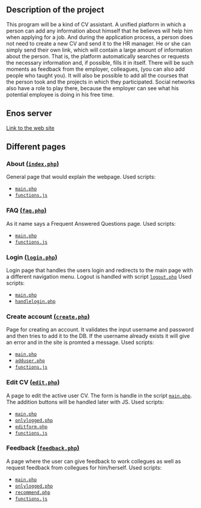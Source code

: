 ## Description of the project
This program will be a kind of CV assistant. A unified platform in which a person can add any information about himself that he believes will help him when applying for a job. And during the application process, a person does not need to create a new CV and send it to the HR manager. He or she can simply send their own link, which will contain a large amount of information about the person. That is, the platform automatically searches or requests the necessary information and, if possible, fills it in itself. There will be such moments as feedback from the employer, colleagues, (you can also add people who taught you). It will also be possible to add all the courses that the person took and the projects in which they participated. Social networks also have a role to play there, because the employer can see what his potential employee is doing in his free time.

## Enos server

[Link to the web site](https://enos.itcollege.ee/~issoys/cv-assistant/index.php)

## Different pages
### About [(```index.php```)](https://enos.itcollege.ee/~issoys/cv-assistant/index.php)
General page that would explain the webpage.
Used scripts:
- [```main.php```](main.php)
- [```functions.js```](functions.js)

### FAQ [(```faq.php```)](https://enos.itcollege.ee/~issoys/cv-assistant/faq.php)
As it name says a Frequent Answered Questions page.
Used scripts:
- [```main.php```](main.php)
- [```functions.js```](functions.js)

### Login [(```login.php```)](https://enos.itcollege.ee/~issoys/cv-assistant/login.php)
Login page that handles the users login and redirects to the main page with a different navigation menu. Logout is handled with script [```logout.php```](logout.php)
Used scripts:
- [```main.php```](main.php)
- [```handlelogin.php```](handlelogin.php)

### Create account [(```create.php```)](https://enos.itcollege.ee/~fortin/cv-assistant/create.php)
Page for creating an account. It validates the input username and password and then tries to add it to the DB. If the username already exists it will give an error and in the site is promted a message.
Used scripts:
- [```main.php```](main.php)
- [```adduser.php```](adduser.php)
- [```functions.js```](functions.js)

### Edit CV [(```edit.php```)](https://enos.itcollege.ee/~issoys/cv-assistant/edit.php)
A page to edit the active user CV. The form is handle in the script [```main.php```](```main.php```). The addition buttons will be handled later with JS.
Used scripts:
- [```main.php```](main.php)
- [```onlylogged.php```](onlylogged.php)
- [```editform.php```](editform.php)
- [```functions.js```](functions.js)

### Feedback [(```feedback.php```)](feedback.php)
A page where the user can give feedback to work collegues as well as request feedback from collegues for him/herself.
Used scripts:
- [```main.php```](main.php)
- [```onlylogged.php```](onlylogged.php)
- [```recommend.php```](recommend.php)
- [```functions.js```](functions.js)
